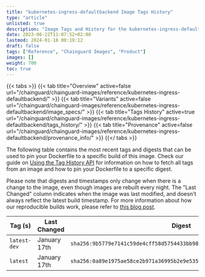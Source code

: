```yaml
---
title: "kubernetes-ingress-defaultbackend Image Tags History"
type: "article"
unlisted: true
description: "Image Tags and History for the kubernetes-ingress-defaultbackend Chainguard Image"
date: 2023-06-22T11:07:52+02:00
lastmod: 2024-01-18 00:19:12
draft: false
tags: ["Reference", "Chainguard Images", "Product"]
images: []
weight: 700
toc: true
---
```


{{< tabs >}}
{{< tab title="Overview" active=false url="/chainguard/chainguard-images/reference/kubernetes-ingress-defaultbackend/" >}}
{{< tab title="Variants" active=false url="/chainguard/chainguard-images/reference/kubernetes-ingress-defaultbackend/image_specs/" >}}
{{< tab title="Tags History" active=true url="/chainguard/chainguard-images/reference/kubernetes-ingress-defaultbackend/tags_history/" >}}
{{< tab title="Provenance" active=false url="/chainguard/chainguard-images/reference/kubernetes-ingress-defaultbackend/provenance_info/" >}}
{{</ tabs >}}

The following table contains the most recent tags and digests that can be used to pin your Dockerfile to a specific build of this image. Check our guide on [Using the Tag History API](/chainguard/chainguard-images/using-the-tag-history-api/) for information on how to fetch all tags from an image and how to pin your Dockerfile to a specific digest.

Please note that digests and timestamps only change when there is a change to the image, even though images are rebuilt every night. The "Last Changed" column indicates when the image was last modified, and doesn't always reflect the latest build timestamp. For more information about how our reproducible builds work, please refer to [this blog post](https://www.chainguard.dev/unchained/reproducing-chainguards-reproducible-image-builds).

| Tag (s)       | Last Changed | Digest                                                                    |
|---------------|--------------|---------------------------------------------------------------------------|
|  `latest-dev` | January 17th | `sha256:9b5779e7141c59de4cff58d5754433bb98fb6d3a6e6ed168d376b8f189c7312d` |
|  `latest`     | January 17th | `sha256:0a89e1975ae58ce2b971a36995b2e9e535ac0b098bc9ba097ece939942baee72` |

